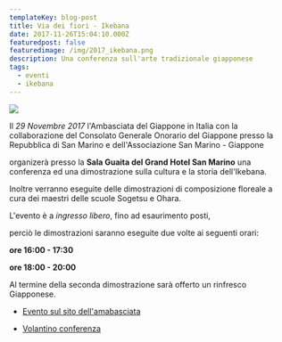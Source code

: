 ```yaml
---
templateKey: blog-post
title: Via dei fiori - Ikebana
date: 2017-11-26T15:04:10.000Z
featuredpost: false
featuredimage: /img/2017_ikebana.png
description: Una conferenza sull'arte tradizionale giapponese
tags:
  - eventi
  - ikebana
---
```


![](/img/2017_ikebana.png)

Il _29 Novembre 2017_ l'Ambasciata del Giappone in Italia con la collaborazione del Consolato Generale Onorario del Giappone presso la Repubblica di San Marino e dell'Associazione San Marino - Giappone

organizerà presso la **Sala Guaita del Grand Hotel San Marino** una conferenza ed una dimostrazione sulla cultura e la storia dell'Ikebana.

 Inoltre verranno eseguite delle dimostrazioni di composizione floreale a cura dei maestri delle scuole Sogetsu e Ohara.

L'evento è a _ingresso libero_, fino ad esaurimento posti,

perciò le dimostrazioni saranno eseguite due volte ai seguenti orari:

**ore 16:00 - 17:30**

**ore 18:00 - 20:00**

Al termine della seconda dimostrazione sarà offerto un rinfresco Giapponese.

*   [Evento sul sito dell'amabasciata](https://www.it.emb-japan.go.jp/italiano/san%20marino/ikebana.html)

*   [Volantino conferenza](https://www.it.emb-japan.go.jp/pdf/VOLANTINO.pdf)


